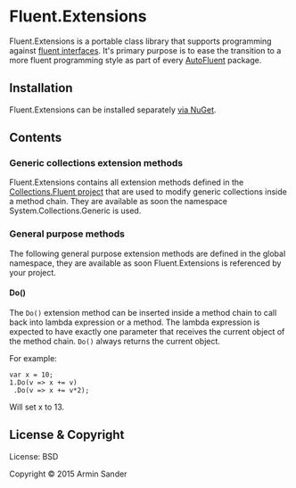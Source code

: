 # Fluent.Extensions

Fluent.Extensions is a portable class library that supports programming against [fluent interfaces](https://en.wikipedia.org/wiki/Fluent_interface). It's primary purpose is to ease the transition to a more fluent programming style as part of every [AutoFluent](https://github.com/pragmatrix/AutoFluent) package.

## Installation

Fluent.Extensions can be installed separately [via NuGet](https://www.nuget.org/packages/Collections.Fluent/).

## Contents

### Generic collections extension methods

Fluent.Extensions contains all extension methods defined in the [Collections.Fluent project](https://github.com/pragmatrix/Collections.Fluent) that are used to modify generic collections inside a method chain. They are available as soon the namespace System.Collections.Generic is used.

### General purpose methods

The following general purpose extension methods are defined in the global namespace, they are available as soon Fluent.Extensions is referenced by your project.

#### Do()

The `Do()` extension method can be inserted inside a method chain to call back into lambda expression or a method. The lambda expression is expected to have exactly one parameter that receives the current object of the method chain. `Do()` always returns the current object.

For example:

	var x = 10;
	1.Do(v => x += v)
	 .Do(v => x += v*2);

Will set x to 13.

## License & Copyright

License: BSD

Copyright © 2015 Armin Sander